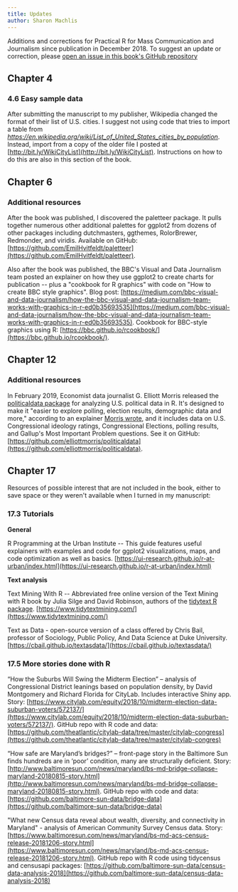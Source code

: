 ```yaml
---
title: Updates
author: Sharon Machlis
---
```



Additions and corrections for Practical R for Mass Communication and Journalism since publication in December 2018. To suggest an update or correction, please [open an issue in this book's GitHub repository](https://github.com/smach/R4JournalismBook/issues)

## Chapter 4

### 4.6 Easy sample data

After submitting the manuscript to my publisher, Wikipedia changed the format of their list of U.S. cities. I suggest not using code that tries to import a table from _https://en.wikipedia.org/wiki/List_of_United_States_cities_by_population_. Instead, import from a copy of the older file I posted at [http://bit.ly/WikiCityList](http://bit.ly/WikiCityList). Instructions on how to do this are also in this section of the book.

## Chapter 6

### Additional resources

After the book was published, I discovered the paletteer package. It  pulls together numerous other additional palettes for ggplot2 from dozens of other packages including dutchmasters, ggthemes, RolorBrewer, Redmonder, and viridis. Available on GitHub: [https://github.com/EmilHvitfeldt/paletteer](https://github.com/EmilHvitfeldt/paletteer).

Also after the book was published, the BBC's Visual and Data Journalism team posted an explainer on how they use ggplot2 to create charts for publication -- plus a "cookbook for R graphics" with code on "How to create BBC style graphics". Blog post: [https://medium.com/bbc-visual-and-data-journalism/how-the-bbc-visual-and-data-journalism-team-works-with-graphics-in-r-ed0b35693535](https://medium.com/bbc-visual-and-data-journalism/how-the-bbc-visual-and-data-journalism-team-works-with-graphics-in-r-ed0b35693535). Cookbook for BBC-style graphics using R: [https://bbc.github.io/rcookbook/](https://bbc.github.io/rcookbook/).

## Chapter 12

### Additional resources

In February 2019, Economist data journalist G. Elliott Morris released the [politicaldata package](https://github.com/elliottmorris/politicaldata) for analyzing U.S. political data in R. It's designed to make it "easier to explore polling, election results, demographic data and more," according to an explainer [Morris wrote](https://www.thecrosstab.com/project/politicaldata-package/), and it includes data on U.S. Congressional ideology ratings, Congressional Elections, polling results, and Gallup's Most Important Problem questions. See it on GitHub: [https://github.com/elliottmorris/politicaldata](https://github.com/elliottmorris/politicaldata).


## Chapter 17

Resources of possible interest that are not included in the book, either to save space or they weren't available when I turned in my manuscript:

### 17.3 Tutorials

**General**

R Programming at the Urban Institute -- This guide features useful explainers with examples and code for ggplot2 visualizations, maps, and code optimization as well as basics. [https://ui-research.github.io/r-at-urban/index.html](https://ui-research.github.io/r-at-urban/index.html)

**Text analysis**

Text Mining With R -- Abbreviated free online version of the Text Mining with R book by Julia Silge and David Robinson, authors of the [tidytext R package](https://cran.r-project.org/web/packages/tidytext/index.html). [https://www.tidytextmining.com/](https://www.tidytextmining.com/)

Text as Data - open-source version of a class offered by Chris Bail, professor of Sociology, Public Policy, And Data Science at Duke University. [https://cbail.github.io/textasdata/](https://cbail.github.io/textasdata/)

### 17.5 More stories done with R

“How the Suburbs Will Swing the Midterm Election” – analysis of Congressional District leanings based on population density, by David Montgomery and Richard Florida for CityLab. Includes interactive Shiny app. Story: [https://www.citylab.com/equity/2018/10/midterm-election-data-suburban-voters/572137/](https://www.citylab.com/equity/2018/10/midterm-election-data-suburban-voters/572137/). GitHub repo with R code and data: [https://github.com/theatlantic/citylab-data/tree/master/citylab-congress](https://github.com/theatlantic/citylab-data/tree/master/citylab-congres)

“How safe are Maryland’s bridges?” – front-page story in the Baltimore Sun finds hundreds are in ‘poor’ condition, many are structurally deficient. Story: [http://www.baltimoresun.com/news/maryland/bs-md-bridge-collapse-maryland-20180815-story.html](http://www.baltimoresun.com/news/maryland/bs-md-bridge-collapse-maryland-20180815-story.html). GitHub repo with code and data: [https://github.com/baltimore-sun-data/bridge-data](https://github.com/baltimore-sun-data/bridge-data)

"What new Census data reveal about wealth, diversity, and connectivity in Maryland" - analysis of American Community Survey Census data. Story: [https://www.baltimoresun.com/news/maryland/bs-md-acs-census-release-20181206-story.html](https://www.baltimoresun.com/news/maryland/bs-md-acs-census-release-20181206-story.html). GitHub repo with R code using tidycensus and censusapi packages: [https://github.com/baltimore-sun-data/census-data-analysis-2018](https://github.com/baltimore-sun-data/census-data-analysis-2018)

